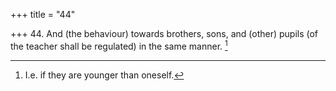 +++
title = "44"

+++
44. And (the behaviour) towards brothers, sons, and (other) pupils (of the teacher shall be regulated) in the same manner. [^37] 


[^37]:  I.e. if they are younger than oneself.
